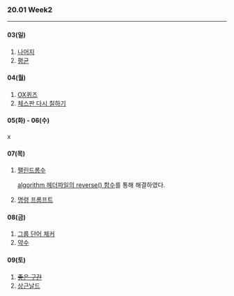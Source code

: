 ### 20.01 Week2

-------

#### 03(일)

1. [나머지](https://www.acmicpc.net/problem/3052)
2. [평균](https://www.acmicpc.net/problem/1546)



#### 04(월)

1. [OX퀴즈](https://www.acmicpc.net/problem/8958)
2. [체스판 다시 칠하기](https://www.acmicpc.net/problem/1018)



#### 05(화) - 06(수)

x



#### 07(목)

1. [팰린드롬수](https://www.acmicpc.net/problem/1259)

   [algorithm 헤더파일의 reverse() 함수](https://blockdmask.tistory.com/363)를 통해 해결하였다.

2. [명령 프롬프트](https://www.acmicpc.net/problem/1032)



#### 08(금)

1. [그룹 단어 체커](https://www.acmicpc.net/problem/1316)
2. [약수](https://www.acmicpc.net/problem/1037)



#### 09(토)

1. ~~[좋은 구간](https://www.acmicpc.net/problem/1059)~~
2. [상근날드](https://www.acmicpc.net/problem/5543)